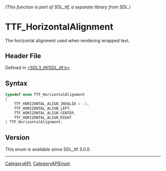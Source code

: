 ###### (This function is part of SDL_ttf, a separate library from SDL.)
# TTF_HorizontalAlignment

The horizontal alignment used when rendering wrapped text.

## Header File

Defined in [<SDL3_ttf/SDL_ttf.h>](https://github.com/libsdl-org/SDL_ttf/blob/main/include/SDL3_ttf/SDL_ttf.h)

## Syntax

```c
typedef enum TTF_HorizontalAlignment
{
    TTF_HORIZONTAL_ALIGN_INVALID = -1,
    TTF_HORIZONTAL_ALIGN_LEFT,
    TTF_HORIZONTAL_ALIGN_CENTER,
    TTF_HORIZONTAL_ALIGN_RIGHT
} TTF_HorizontalAlignment;
```

## Version

This enum is available since SDL_ttf 3.0.0.

----
[CategoryAPI](CategoryAPI), [CategoryAPIEnum](CategoryAPIEnum)

